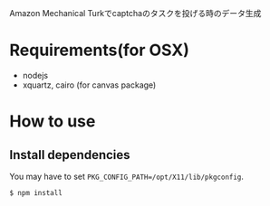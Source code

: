 Amazon Mechanical Turkでcaptchaのタスクを投げる時のデータ生成

# Requirements(for OSX)

- nodejs
- xquartz, cairo (for canvas package)

# How to use

## Install dependencies

You may have to set `PKG_CONFIG_PATH=/opt/X11/lib/pkgconfig`.

```sh
$ npm install
```

